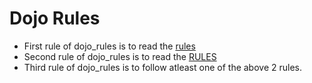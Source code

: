 # Dojo Rules

* First rule of dojo_rules is to read the [rules](https://github.com/deadlyvipers)
* Second rule of dojo_rules is to read the [RULES](https://github.com/deadlyvipers)
* Third rule of dojo_rules is to follow atleast one of the above 2 rules.

